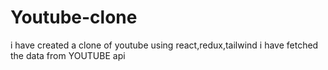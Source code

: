 # Youtube-clone
i have created a clone of youtube  using react,redux,tailwind i have fetched the data from YOUTUBE api
